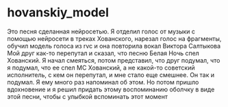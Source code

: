 # hovanskiy_model
Это песня сделанная нейросетью. Я отделил голос от музыки с помощью нейросети в треках Хованского, нарезал голос на фрагменты, обучил модель голоса из rvc и она повторила вокал Виктора Салтыкова
Мой друг как-то перепутал и сказал, что песню Белая Ночь спел Хованский. Я начал смеяться, потом представил, что друг подумал, что я подумал, что ее спел МС Хованский, а не какой-то советский исполнитель, с кем он перепутал, и мне стало еще смешнее. Он так и подумал. Я ему много раз напоминал об этом. Но потом пришло вдохновение и я решил придать этому воспоминанию оболчку в виде этой песни, чтобы с улыбкой вспоминать этот момент
